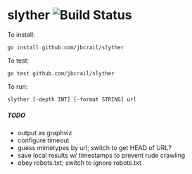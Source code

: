 slyther ![Build Status](https://travis-ci.org/jbcrail/slyther.png)
=======

To install:

    go install github.com/jbcrail/slyther

To test:

    go test github.com/jbcrail/slyther

To run:

    slyther [-depth INT] [-format STRING] url

##### TODO

- output as graphviz
- configure timeout
- guess mimetypes by url; switch to get HEAD of URL?
- save local results w/ timestamps to prevent rude crawling
- obey robots.txt; switch to ignore robots.txt
